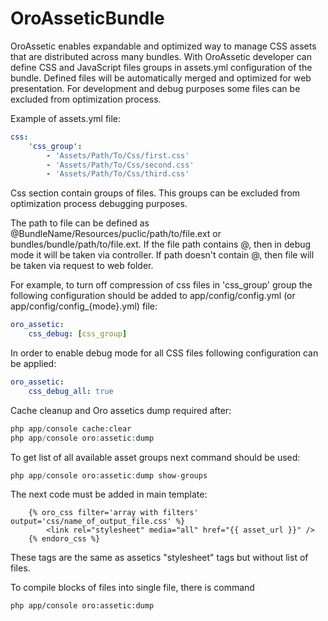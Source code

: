 OroAsseticBundle
========================

OroAssetic enables expandable and optimized way to manage CSS assets that are distributed across many bundles.
With OroAssetic developer can define CSS and JavaScript files groups in assets.yml configuration of the bundle. Defined
files will be automatically merged and optimized for web presentation. For development and debug purposes some files can
be excluded from optimization process.


Example of assets.yml file:
```yaml
css:
    'css_group':
        - 'Assets/Path/To/Css/first.css'
        - 'Assets/Path/To/Css/second.css'
        - 'Assets/Path/To/Css/third.css'
```

Css section contain groups of files. This groups can be excluded from optimization process debugging purposes.

The path to file can be defined as @BundleName/Resources/puclic/path/to/file.ext or bundles/bundle/path/to/file.ext.
If the file path contains @, then in debug mode it will be taken via controller. If path doesn't contain @, then file
will be taken via request to web folder.

For example, to turn off compression of css files in 'css_group' group the following configuration should be added
to app/config/config.yml (or app/config/config_{mode}.yml) file:

```yaml
oro_assetic:
    css_debug: [css_group]
```
In order to enable debug mode for all CSS files following configuration can be applied:

```yaml
oro_assetic:
    css_debug_all: true
```

Cache cleanup and Oro assetics dump required after:

```php
php app/console cache:clear
php app/console oro:assetic:dump
```


To get list of all available asset groups next command should be used:

```php
php app/console oro:assetic:dump show-groups
```

The next code must be added in main template:

```
    {% oro_css filter='array with filters' output='css/name_of_output_file.css' %}
        <link rel="stylesheet" media="all" href="{{ asset_url }}" />
    {% endoro_css %}
```
These tags are the same as assetics "stylesheet" tags but without list of files.

To compile blocks of files into single file, there is command

```
php app/console oro:assetic:dump
```
